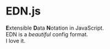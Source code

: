 # EDN.js

**E**xtensible **D**ata **N**otation in JavaScript.  
EDN is a *beautiful* config format.  
I love it.  
